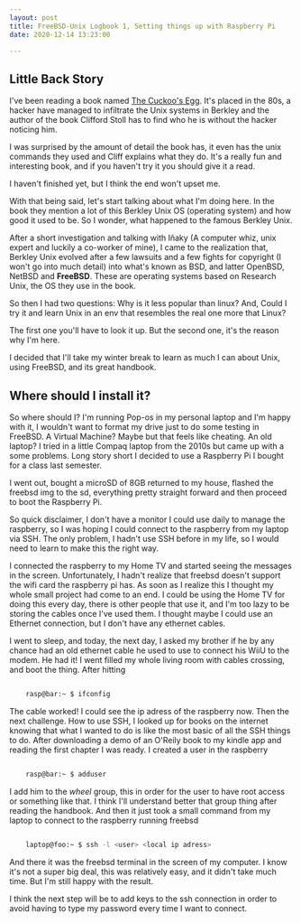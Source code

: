 ```yaml
---
layout: post
title: FreeBSD-Unix Logbook 1, Setting things up with Raspberry Pi
date: 2020-12-14 13:23:00

---
```


## Little Back Story

I've been reading a book named [The Cuckoo's Egg][book]. It's placed in the
80s, a hacker have managed to infiltrate the Unix systems in Berkley and the
author of the book Clifford Stoll has to find who he is without the hacker
noticing him.

I was surprised by the amount of detail the book has, it even has the unix
commands they used and Cliff explains what they do. It's a really fun and 
interesting book, and if you haven't try it you should give it a read. 

I haven't finished yet, but I think the end won't upset me. 

With that being said, let's start talking about what I'm doing here. In the
book they mention a lot of this Berkley Unix OS (operating system) and how 
good it used to be. So I wonder, what happened to the famous Berkley Unix.

After a short investigation and talking with Iñaky (A computer whiz, unix 
expert and luckily a co-worker of mine), I came to the realization that,
Berkley Unix evolved after a few lawsuits and a few fights for copyright
(I won't go into much detail) into what's known as BSD, and latter OpenBSD, 
NetBSD and **FreeBSD**. These are operating systems based on Research Unix, the
OS they use in the book. 

So then I had two questions: Why is it less popular than linux? And, 
Could I try it and learn Unix in an env that resembles the real one
more that Linux?

The first one you'll have to look it up. But the second one, it's the
reason why I'm here. 

I decided that I'll take my winter break to learn as much I can about Unix,
using FreeBSD, and its great handbook.

## Where should I install it?

So where should I? I'm running Pop-os in my personal laptop and I'm happy with
it, I wouldn't want to format my drive just to do some testing in FreeBSD. A
Virtual Machine? Maybe but that feels like cheating. An old laptop? I tried 
in a little Compaq laptop from the 2010s but came up with a some problems. 
Long story short I decided to use a Raspberry Pi I bought for a class last
semester. 

I went out, bought a microSD of 8GB returned to my house, flashed the freebsd
img to the sd, everything pretty straight forward and then proceed to 
boot the Raspberry Pi. 

So quick disclaimer, I don't have a monitor I could use daily to manage the 
raspberry, so I was hoping I could connect to the raspberry from my laptop
via SSH. The only problem, I hadn't use SSH before in my life, so I would
need to learn to make this the right way. 

I connected the raspberry to my Home TV and started seeing the messages in the
screen. Unfortunately, I hadn't realize that freebsd doesn't support the wifi
card the raspberry pi has. As soon as I realize this I thought my whole small
project had come to an end. I could be using the Home TV for doing this
every day, there is other people that use it, and I'm too lazy to be storing
the cables once I've used them. I thought maybe I could use an Ethernet
connection, but I don't have any ethernet cables.

I went to sleep, and today, the next day, I asked my brother if he by any
chance had an old ethernet cable he used to use to connect his WiiU to the 
modem. He had it! I went filled my whole living room with cables crossing,
and boot the thing. After hitting 

```bash

    rasp@bar:~ $ ifconfig 

```

The cable worked! I could see the ip adress of the raspberry now. Then the
next challenge. How to use SSH, I looked up for books on the internet knowing
that what I wanted to do is like the most basic of all the SSH things to do.
After downloading a demo of an O'Reily book to my kindle app and reading the 
first chapter I was ready. I created a user in the raspberry
```bash

    rasp@bar:~ $ adduser

```
I add him to the _wheel_ group, this in order for the user to have root
access or something like that. I think I'll understand better that group thing
after reading the handbook. And then it just took a small command from my
laptop to connect to the raspberry running freebsd
```bash

    laptop@foo:~ $ ssh -l <user> <local ip adress>

```
And there it was the freebsd terminal in the screen of my computer. I know it's
not a super big deal, this was relatively easy, and it didn't take much time.
But I'm still happy with the result.

I think the next step will be to add keys to the ssh connection in order to
avoid having to type my password every time I want to connect. 

[book]: https://www.amazon.com/Cuckoos-Egg-Tracking-Computer-Espionage/dp/1416507787
